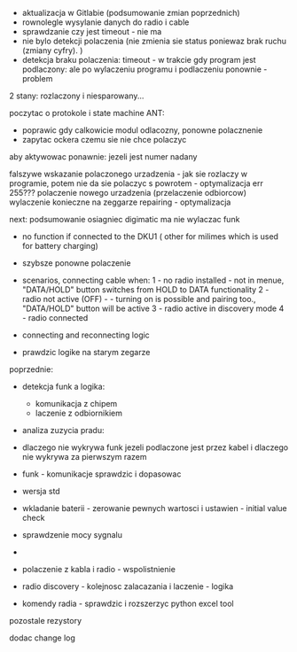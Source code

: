 - aktualizacja w Gitlabie (podsumowanie zmian poprzednich)
- rownolegle wysylanie danych do radio i  cable
- sprawdzanie czy jest timeout - nie ma
- nie bylo detekcji polaczenia (nie zmienia sie status poniewaz brak ruchu (zmiany cyfry). )
- detekcja braku polaczenia: timeout - w trakcie gdy program jest podlaczony: ale po wylaczeniu programu i podlaczeniu ponownie - problem

2 stany: rozlaczony i niesparowany...

poczytac o protokole i state machine ANT:
- poprawic gdy calkowicie modul odlacozny, ponowne polacznenie
- zapytac ockera czemu sie nie chce polaczyc


aby aktywowac ponawnie: jezeli jest numer nadany

falszywe wskazanie polaczonego urzadzenia - jak sie rozlaczy  w programie, potem nie da sie polaczyc s powrotem - optymalizacja
err 255???
polaczenie nowego urzadzenia (przelaczenie odbiorcow) wylaczenie konieczne na zeggarze
repairing - optymalizacja

next:
podsumowanie osiagniec
digimatic ma nie wylaczac funk
- no function if connected to the DKU1 ( other for milimes which is used for battery charging)
- szybsze ponowne polaczenie
- scenarios, connecting cable when:
	1 - no radio installed - not in menue, "DATA/HOLD" button switches from HOLD to DATA functionality
	2 - radio not active (OFF) - - turning on is possible and pairing too., "DATA/HOLD" button will be active 
	3 - radio active in discovery mode
	4 - radio connected
- connecting and reconnecting logic

- prawdzic logike na starym zegarze


poprzednie:
- detekcja funk a logika: 
	- komunikacja z chipem
	- laczenie z odbiornikiem
- analiza zuzycia pradu:
- dlaczego nie wykrywa funk jezeli podlaczone jest przez kabel i dlaczego nie wykrywa za pierwszym razem
- funk - komunikacje sprawdzic i dopasowac
- wersja std
- wkladanie baterii - zerowanie pewnych wartosci i ustawien - initial value check
- sprawdzenie mocy sygnalu

- 
- polaczenie z kabla i radio - wspolistnienie
- radio discovery - kolejnosc zalacazania i laczenie - logika
- komendy radia - sprawdzic i rozszerzyc
python excel tool

pozostale rezystory

dodac change log